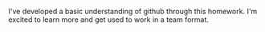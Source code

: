 I've developed a basic understanding of github through this homework. I'm excited to learn more and get used to work in a team format.
